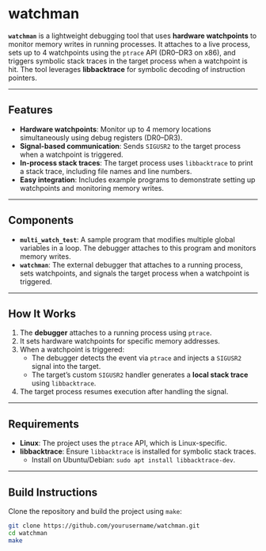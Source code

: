 # watchman

**`watchman`** is a lightweight debugging tool that uses **hardware watchpoints** to monitor memory writes in running processes. It attaches to a live process, sets up to 4 watchpoints using the `ptrace` API (DR0–DR3 on x86), and triggers symbolic stack traces in the target process when a watchpoint is hit. The tool leverages **libbacktrace** for symbolic decoding of instruction pointers.

---

## Features

- **Hardware watchpoints**: Monitor up to 4 memory locations simultaneously using debug registers (DR0–DR3).  
- **Signal-based communication**: Sends `SIGUSR2` to the target process when a watchpoint is triggered.  
- **In-process stack traces**: The target process uses `libbacktrace` to print a stack trace, including file names and line numbers.  
- **Easy integration**: Includes example programs to demonstrate setting up watchpoints and monitoring memory writes.

---

## Components

- **`multi_watch_test`**: A sample program that modifies multiple global variables in a loop. The debugger attaches to this program and monitors memory writes.  
- **`watchman`**: The external debugger that attaches to a running process, sets watchpoints, and signals the target process when a watchpoint is triggered.

---

## How It Works

1. The **debugger** attaches to a running process using `ptrace`.  
2. It sets hardware watchpoints for specific memory addresses.  
3. When a watchpoint is triggered:
   - The debugger detects the event via `ptrace` and injects a `SIGUSR2` signal into the target.  
   - The target’s custom `SIGUSR2` handler generates a **local stack trace** using `libbacktrace`.  
4. The target process resumes execution after handling the signal.

---

## Requirements

- **Linux**: The project uses the `ptrace` API, which is Linux-specific.
- **libbacktrace**: Ensure `libbacktrace` is installed for symbolic stack traces.
  - Install on Ubuntu/Debian: `sudo apt install libbacktrace-dev`.

---

## Build Instructions

Clone the repository and build the project using `make`:

```bash
git clone https://github.com/yourusername/watchman.git
cd watchman
make
